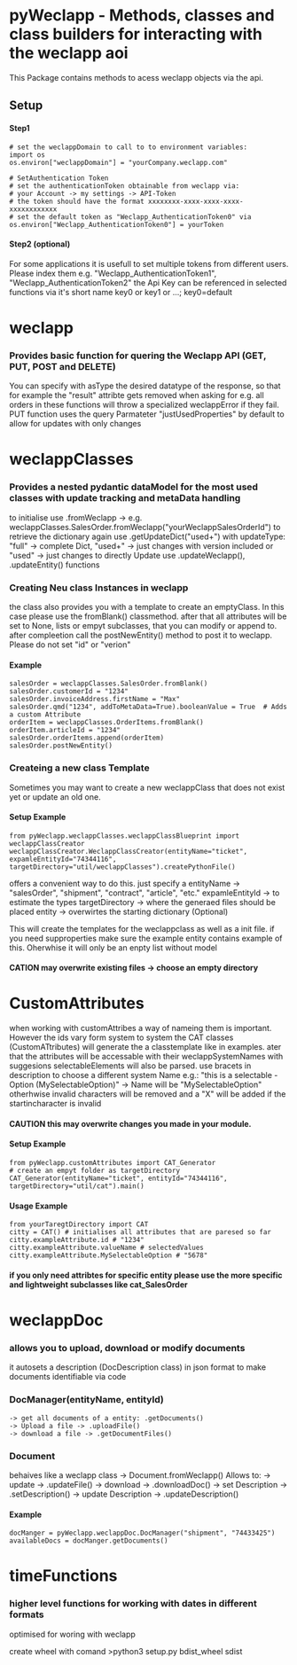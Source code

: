 # pyWeclapp - Methods, classes and class builders for interacting with the weclapp aoi

This Package contains methods to acess weclapp objects via the api.

## Setup 
#### Step1
    # set the weclappDomain to call to to environment variables:
    import os
    os.environ["weclappDomain"] = "yourCompany.weclapp.com"

    # SetAuthentication Token
    # set the authenticationToken obtainable from weclapp via:
    # your Account -> my settings -> API-Token
    # the token should have the format xxxxxxxx-xxxx-xxxx-xxxx-xxxxxxxxxxxx
    # set the default token as "Weclapp_AuthenticationToken0" via 
    os.environ["Weclapp_AuthenticationToken0"] = yourToken

#### Step2 (optional)
For some applications it is usefull to set multiple tokens from different users. Please index them e.g. "Weclapp_AuthenticationToken1", "Weclapp_AuthenticationToken2"
the Api Key can be referenced in selected functions via it's short name key0 or key1  or ...; key0=default



# weclapp
### Provides basic function for quering the Weclapp API (GET, PUT, POST and DELETE)
You can specify with asType the desired datatype of the response, so that for example the "result" attribte gets removed when asking for e.g. all orders
in these functions will throw a specialized weclappError if they fail.
PUT function uses the query Parmateter "justUsedProperties" by default to allow for updates with only changes


# weclappClasses
### Provides a nested pydantic dataModel for the most used classes with update tracking and metaData handling
to initialise use .fromWeclapp -> e.g. weclappClasses.SalesOrder.fromWeclapp("yourWeclappSalesOrderId")
to retrieve the dictionary again use .getUpdateDict("used+") with updateType:
     "full" -> complete Dict, 
     "used+" -> just changes with version included or 
     "used" -> just changes
to directly Update use .updateWeclapp(), .updateEntity() functions


### Creating Neu class Instances in weclapp
the class also provides you with a template to create an emptyClass. In this case please use the fromBlank() classmethod.
after that all attributes will be set to None, lists or empyt subclasses, that you can modify or append to.
after compleetion call the postNewEntity() method to post it to weclapp. Please do not set "id" or "verion"
#### Example
    salesOrder = weclappClasses.SalesOrder.fromBlank()
    salesOrder.customerId = "1234"  
    salesOrder.invoiceAddress.firstName = "Max"
    salesOrder.qmd("1234", addToMetaData=True).booleanValue = True  # Adds a custom Attribute
    orderItem = weclappClasses.OrderItems.fromBlank()
    orderItem.articleId = "1234"
    salesOrder.orderItems.append(orderItem)
    salesOrder.postNewEntity()

### Createing a new class Template
Sometimes you may want to create a new weclappClass that does not exist yet or update an old one.

#### Setup Example
    from pyWeclapp.weclappClasses.weclappClassBlueprint import weclappClassCreator
    weclappClassCreator.WeclappClassCreator(entityName="ticket", expamleEntityId="74344116", targetDirectory="util/weclappClasses").createPythonFile()

offers a convenient way to do this.
just specify a  entityName -> "salesOrder", "shipment", "contract", "article", "etc."
                expamleEntityId -> to estimate the types
                targetDirectory -> where the generaed files should be placed
                entity -> overwirtes the starting dictionary (Optional)

This will create the templates for the weclappclass as well as a init file.
if you need supproperties make sure the example entity contains example of this. Oherwhise it will only be an enpty list without model
#### CATION may overwrite existing files -> choose an empty directory


# CustomAttributes
when working with customAttribes a way of nameing them is important. However the ids vary form system to system
the CAT classes (CustomATtributes) will generate the a classtemplate like in examples.
ater that the attributes will be accessable with their weclappSystemNames with suggesions
selectableElements will also be parsed. use bracets in description to choose a different system Name e.g.: "this is a selectable - Option (MySelectableOption)" -> Name will be "MySelectableOption"
otherhwise invalid characters will be removed and a "X" will be added if the startincharacter is invalid

#### CAUTION this may overwrite changes you made in your module. 
#### Setup Example
    from pyWeclapp.customAttributes import CAT_Generator
    # create an empyt folder as targetDirectory
    CAT_Generator(entityName="ticket", entityId="74344116", targetDirectory="util/cat").main()

#### Usage Example
    from yourTaregtDirectory import CAT
    citty = CAT() # initialises all attributes that are paresed so far
    citty.exampleAttribute.id # "1234"
    citty.exampleAttribute.valueName # selectedValues
    citty.exampleAttribute.MySelectableOption # "5678"

#### if you only need attribtes for specific entity please use the more specific and lightweight subclasses like cat_SalesOrder

# weclappDoc
### allows you to upload, download or modify documents
it autosets a description (DocDescription class) in json format to make documents identifiable via code
### DocManager(entityName, entityId) 
    -> get all documents of a entity: .getDocuments()
    -> Upload a file -> .uploadFile()
    -> download a file -> .getDocumentFiles()

### Document
behaives like a weclapp class -> Document.fromWeclapp()
Allows to:
    -> update -> .updateFile()
    -> download -> .downloadDoc()
    -> set Description -> .setDescription() 
    -> update Description -> .updateDescription()

#### Example
    docManger = pyWeclapp.weclappDoc.DocManager("shipment", "74433425")
    availableDocs = docManger.getDocuments()


# timeFunctions
### higher level functions for working with dates in different formats
optimised for woring with weclapp





create wheel with comand >python3 setup.py bdist_wheel sdist